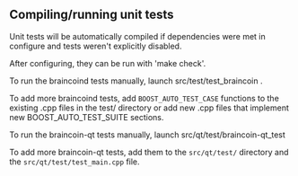 Compiling/running unit tests
------------------------------------

Unit tests will be automatically compiled if dependencies were met in configure
and tests weren't explicitly disabled.

After configuring, they can be run with 'make check'.

To run the braincoind tests manually, launch src/test/test_braincoin .

To add more braincoind tests, add `BOOST_AUTO_TEST_CASE` functions to the existing
.cpp files in the test/ directory or add new .cpp files that
implement new BOOST_AUTO_TEST_SUITE sections.

To run the braincoin-qt tests manually, launch src/qt/test/braincoin-qt_test

To add more braincoin-qt tests, add them to the `src/qt/test/` directory and
the `src/qt/test/test_main.cpp` file.
